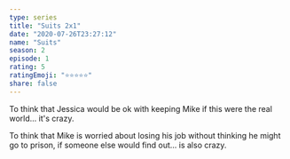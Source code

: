 ```yaml
--- 
type: series 
title: "Suits 2x1" 
date: "2020-07-26T23:27:12" 
name: "Suits" 
season: 2 
episode: 1 
rating: 5 
ratingEmoji: "⭐️⭐️⭐️⭐️⭐️" 
share: false 
---
```


To think that Jessica would be ok with keeping Mike if this were the real world... it's crazy. 

To think that Mike is worried about losing his job without thinking he might go to prison, if someone else would find out... is also crazy.
